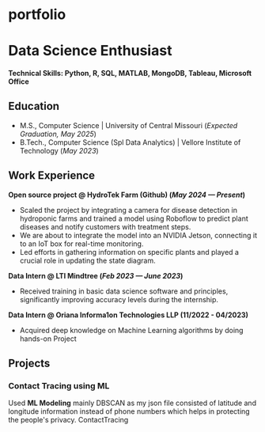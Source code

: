 # portfolio
# Data Science Enthusiast

#### Technical Skills: Python, R, SQL, MATLAB, MongoDB, Tableau, Microsoft Office

## Education
- M.S., Computer Science | University of Central Missouri (_Expected Graduation, May 2025_)								       			 			        		
- B.Tech., Computer Science (Spl Data Analytics) | Vellore Institute of Technology (_May 2023_)
## Work Experience
**Open source project @ HydroTek Farm (Github) (_May 2024 — Present_)**
- Scaled the project by integrating a camera for disease detection in hydroponic farms and trained a model using Roboflow to predict plant diseases and notify customers with treatment steps.
- We are about to integrate the model into an NVIDIA Jetson, connecting it to an IoT box for real-time monitoring.
- Led efforts in gathering information on specific plants and played a crucial role in updating the state diagram.

**Data Intern @ LTI Mindtree (_Feb 2023 — June 2023_)**
- Received training in basic data science software and principles, significantly improving accuracy levels during the internship.

**Data Intern @ Oriana Informa1on Technologies LLP (11/2022 - 04/2023)**
- Acquired deep knowledge on Machine Learning algorithms by doing hands-on Project

## Projects
### Contact Tracing using ML 
Used **ML Modeling** mainly DBSCAN as my json file consisted of latitude and longitude information instead of phone numbers which helps in protecting the people's privacy. 
ContactTracing
